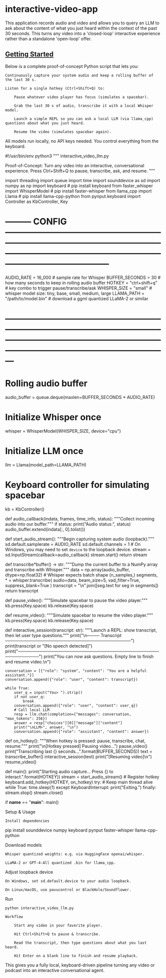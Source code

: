 # interactive-video-app

This application records audio and video and allows you to query an LLM to ask about the content of what you just heard within the context of the past 30 seconds. This turns any video into a 'closed-loop' interactive experience rather than a standalone 'open-loop' offer.

## [Getting Started](https://chatgpt.com/share/6825e5f5-66dc-8011-89c2-11910e9602e5)

Below is a complete proof-of-concept Python script that lets you:

    Continuously capture your system audio and keep a rolling buffer of the last 30 s.

    Listen for a single hotkey (Ctrl+Shift+Q) to:

        Pause whatever video player has focus (simulates a spacebar).

        Grab the last 30 s of audio, transcribe it with a local Whisper model.

        Launch a simple REPL so you can ask a local LLM (via llama_cpp) questions about what you just heard.

        Resume the video (simulates spacebar again).

All models run locally, no API keys needed. You control everything from the keyboard.

#!/usr/bin/env python3
"""
interactive_video_llm.py

Proof-of-Concept: Turn any video into an interactive, conversational experience.
Press Ctrl+Shift+Q to pause, transcribe, ask, and resume.
"""

import threading
import queue
import time
import sounddevice as sd
import numpy as np
import keyboard # pip install keyboard
from faster_whisper import WhisperModel # pip install faster-whisper
from llama_cpp import Llama # pip install llama-cpp-python
from pynput.keyboard import Controller as KbController, Key

# ——— CONFIG ——————————————————————————————————————————————————————————————————

AUDIO_RATE = 16_000 # sample rate for Whisper
BUFFER_SECONDS = 30 # how many seconds to keep in rolling audio buffer
HOTKEY = "ctrl+shift+q" # key combo to trigger pause/transcribe/ask
WHISPER_SIZE = "small" # whisper model size: tiny, base, small, medium, large
LLAMA_PATH = "/path/to/model.bin" # download a ggml quantized LLaMA-2 or similar

# —————————————————————————————————————————————————————————————————————————

# Rolling audio buffer

audio_buffer = queue.deque(maxlen=BUFFER_SECONDS \* AUDIO_RATE)

# Initialize Whisper once

whisper = WhisperModel(WHISPER_SIZE, device="cpu")

# Initialize LLM once

llm = Llama(model_path=LLAMA_PATH)

# Keyboard controller for simulating spacebar

kb = KbController()

def audio_callback(indata, frames, time_info, status):
"""Collect incoming audio into our buffer."""
if status:
print("Audio status:", status)
audio_buffer.extend(indata[:, 0].tolist())

def start_audio_stream():
"""Begin capturing system audio (loopback)."""
sd.default.samplerate = AUDIO_RATE
sd.default.channels = 1 # On Windows, you may need to set `device` to the loopback device.
stream = sd.InputStream(callback=audio_callback)
stream.start()
return stream

def transcribe*buffer() -> str:
"""Dump the current buffer to a NumPy array and transcribe with Whisper."""
data = np.array(audio_buffer, dtype=np.float32) # Whisper expects batch shape (n_samples,)
segments, * = whisper.transcribe(
audio=data,
beam_size=5,
vad_filter=True,
suppress_blank=True
)
transcript = "\n".join([seg.text for seg in segments])
return transcript

def pause_video():
"""Simulate spacebar to pause the video player."""
kb.press(Key.space)
kb.release(Key.space)

def resume_video():
"""Simulate spacebar to resume the video player."""
kb.press(Key.space)
kb.release(Key.space)

def interactive_session(transcript: str):
"""Launch a REPL: show transcript, then let user type questions."""
print("\n──── Transcript ─────────────────────────────────────────")
print(transcript or "[No speech detected]")
print("─────────────────────────────────────────────────────────")
print("You can now ask questions. Empty line to finish and resume video.\n")

    conversation = [{"role": "system", "content": "You are a helpful assistant."}]
    conversation.append({"role": "user", "content": transcript})

    while True:
        user_q = input("You> ").strip()
        if not user_q:
            break
        conversation.append({"role": "user", "content": user_q})
        # Call local LLM
        resp = llm.chat(completion={"messages": conversation, "max_tokens": 256})
        answer = resp["choices"][0]["message"]["content"]
        print("\nLLM>", answer, "\n")
        conversation.append({"role": "assistant", "content": answer})

def on_hotkey():
"""When hotkey is pressed: pause, transcribe, chat, resume."""
print("\n[Hotkey pressed] Pausing video…")
pause_video()
print("Transcribing last {} seconds…".format(BUFFER_SECONDS))
text = transcribe_buffer()
interactive_session(text)
print("[Resuming video]\n")
resume_video()

def main():
print("Starting audio capture… Press {} to interact.".format(HOTKEY))
stream = start_audio_stream() # Register hotkey
keyboard.add_hotkey(HOTKEY, on_hotkey)
try: # Keep main thread alive
while True:
time.sleep(1)
except KeyboardInterrupt:
print("Exiting.")
finally:
stream.stop()
stream.close()

if **name** == "**main**":
main()

Setup & Usage

    Install dependencies

pip install sounddevice numpy keyboard pynput faster-whisper llama-cpp-python

Download models

    Whisper quantized weights: e.g. via HuggingFace openai/whisper.

    LLaMA-2 or GPT-4-All quantized .bin for llama_cpp.

Adjust loopback device

    On Windows, set sd.default.device to your audio loopback.

    On Linux/macOS, use pavucontrol or BlackHole/Soundflower.

Run

    python interactive_video_llm.py

    Workflow

        Start any video in your favorite player.

        Hit Ctrl+Shift+Q to pause & transcribe.

        Read the transcript, then type questions about what you last heard.

        Hit Enter on a blank line to finish and resume playback.

This gives you a fully local, keyboard-driven pipeline turning any video or podcast into an interactive conversational agent.
